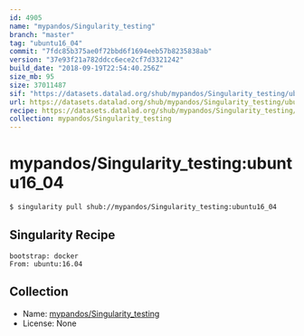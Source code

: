 ```yaml
---
id: 4905
name: "mypandos/Singularity_testing"
branch: "master"
tag: "ubuntu16_04"
commit: "7fdc85b375ae0f72bbd6f1694eeb57b8235838ab"
version: "37e93f21a782ddcc6ece2cf7d3321242"
build_date: "2018-09-19T22:54:40.256Z"
size_mb: 95
size: 37011487
sif: "https://datasets.datalad.org/shub/mypandos/Singularity_testing/ubuntu16_04/2018-09-19-7fdc85b3-37e93f21/37e93f21a782ddcc6ece2cf7d3321242.simg"
url: https://datasets.datalad.org/shub/mypandos/Singularity_testing/ubuntu16_04/2018-09-19-7fdc85b3-37e93f21/
recipe: https://datasets.datalad.org/shub/mypandos/Singularity_testing/ubuntu16_04/2018-09-19-7fdc85b3-37e93f21/Singularity
collection: mypandos/Singularity_testing
---
```


# mypandos/Singularity_testing:ubuntu16_04

```bash
$ singularity pull shub://mypandos/Singularity_testing:ubuntu16_04
```

## Singularity Recipe

```singularity
bootstrap: docker
From: ubuntu:16.04
```

## Collection

 - Name: [mypandos/Singularity_testing](https://github.com/mypandos/Singularity_testing)
 - License: None

